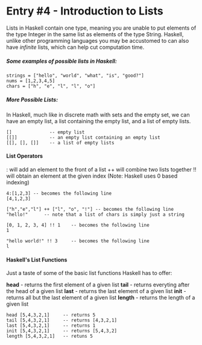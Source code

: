 # Entry #4 - Introduction to Lists

Lists in Haskell contain one type, meaning you are unable to put elements of the type Integer in the same list as elements of the type String. Haskell, unlike other programming languages you may be accustomed to can also have *infinite* lists, which can help cut computation time.

##### Some examples of possible lists in Haskell:
<pre><code>strings = ["hello", "world", "what", "is", "good?"]
nums = [1,2,3,4,5]
chars = ["h", "e", "l", "l", "o"]
</code></pre>

##### More Possible Lists:
In Haskell, much like in discrete math with sets and the empty set, we can have an empty list, a list containing the empty list, and a list of empty lists.

<pre><code>[]              -- empty list  
[[]]            -- an empty list containing an empty list
[[], [], []]    -- a list of empty lists
</code></pre>

#### List Operators
: will add an element to the front of a list 
++ will combine two lists together
!! will obtain an element at the given index (Note: Haskell uses 0 based indexing)

<pre><code>4:[1,2,3] -- becomes the following line
[4,1,2,3]

["h","e","l"] ++ ["l", "o", "!"] -- becomes the following line
"hello!"      -- note that a list of chars is simply just a string

[0, 1, 2, 3, 4] !! 1    -- becomes the following line
1

"hello world!" !! 3     -- becomes the following line
l 
</code></pre>

#### Haskell's List Functions
Just a taste of some of the basic  list functions Haskell has to offer: 

**head** - returns the first element of a given list
**tail** - returns everyting after the head of a given list
**last** - returns the last element of a given list
**init** - returns all but the last element of a given list
**length** - returns the length of a given list

<pre><code>head [5,4,3,2,1]     -- returns 5
tail [5,4,3,2,1]     -- returns [4,3,2,1]     
last [5,4,3,2,1]     -- returns 1
init [5,4,3,2,1]     -- returns [5,4,3,2]
length [5,4,3,2,1]   -- retuns 5
</code></pre>
